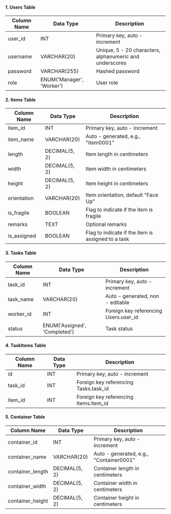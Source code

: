 #### 1. Users Table
| Column Name | Data Type | Description |
| --- | --- | --- |
| user_id | INT | Primary key, auto - increment |
| username | VARCHAR(20) | Unique, 5 - 20 characters, alphanumeric and underscores |
| password | VARCHAR(255) | Hashed password |
| role | ENUM('Manager', 'Worker') | User role |

#### 2. Items Table
| Column Name | Data Type | Description |
| --- | --- | --- |
| item_id | INT | Primary key, auto - increment |
| item_name | VARCHAR(20) | Auto - generated, e.g., "Item0001" |
| length | DECIMAL(5, 2) | Item length in centimeters |
| width | DECIMAL(5, 2) | Item width in centimeters |
| height | DECIMAL(5, 2) | Item height in centimeters |
| orientation | VARCHAR(20) | Item orientation, default "Face Up" |
| is_fragile | BOOLEAN | Flag to indicate if the item is fragile |
| remarks | TEXT | Optional remarks |
| is_assigned | BOOLEAN | Flag to indicate if the item is assigned to a task |

#### 3. Tasks Table
| Column Name | Data Type | Description |
| --- | --- | --- |
| task_id | INT | Primary key, auto - increment |
| task_name | VARCHAR(20) | Auto - generated, non - editable |
| worker_id | INT | Foreign key referencing Users.user_id |
| status | ENUM('Assigned', 'Completed') | Task status |

#### 4. TaskItems Table
| Column Name | Data Type | Description |
| --- | --- | --- |
| id | INT | Primary key, auto - increment |
| task_id | INT | Foreign key referencing Tasks.task_id |
| item_id | INT | Foreign key referencing Items.item_id |
    
#### 5. Container Table
| Column Name | Data Type | Description |
| --- | --- | --- |
| container_id | INT | Primary key, auto - increment |
| container_name | VARCHAR(20) | Auto - generated, e.g., "Container0001" |
| container_length | DECIMAL(5, 2) | Container length in centimeters |
| container_width | DECIMAL(5, 2) | Container width in centimeters |
| container_height | DECIMAL(5, 2) | Container height in centimeters |